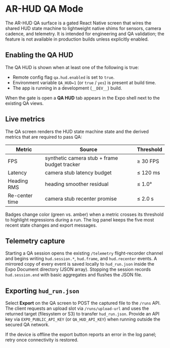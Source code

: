 # AR-HUD QA Mode

The AR-HUD QA surface is a gated React Native screen that wires the shared HUD
state machine to lightweight native shims for sensors, camera cadence, and
telemetry. It is intended for engineering and QA validation; the feature is not
available in production builds unless explicitly enabled.

## Enabling the QA HUD

The QA HUD is shown when at least one of the following is true:

- Remote config flag `qa.hud.enabled` is set to `true`.
- Environment variable `QA_HUD=1` (or `true` / `yes`) is present at build time.
- The app is running in a development (`__DEV__`) build.

When the gate is open a **QA HUD** tab appears in the Expo shell next to the
existing QA views.

## Live metrics

The QA screen renders the HUD state machine state and the derived metrics that
are required to pass QA:

| Metric | Source | Threshold |
| ------ | ------ | --------- |
| FPS | synthetic camera stub + frame budget tracker | ≥ 30 FPS |
| Latency | camera stub latency budget | ≤ 120 ms |
| Heading RMS | heading smoother residual | ≤ 1.0° |
| Re-center time | camera stub recenter promise | ≤ 2.0 s |

Badges change color (green vs. amber) when a metric crosses its threshold to
highlight regressions during a run. The log panel keeps the five most recent
state changes and export messages.

## Telemetry capture

Starting a QA session opens the existing `/telemetry` flight-recorder channel
and begins writing `hud.session.*`, `hud.frame`, and `hud.recenter` events. A
mirrored copy of every event is saved locally to `hud_run.json` inside the Expo
Document directory (JSON array). Stopping the session records
`hud.session.end` with basic aggregates and flushes the JSON file.

## Exporting `hud_run.json`

Select **Export** on the QA screen to POST the captured file to the `/runs`
API. The client requests an upload slot via `/runs/upload-url` and uses the
returned target (filesystem or S3) to transfer `hud_run.json`. Provide an API
key via `EXPO_PUBLIC_API_KEY` (or `QA_HUD_API_KEY`) when running outside the
secured QA network.

If the device is offline the export button reports an error in the log panel;
retry once connectivity is restored.
